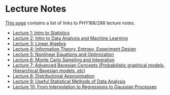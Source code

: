 Lecture Notes
=============

[This page](https://phy188-288-ucb.github.io/seljak-fall-2020/lectures/) contains a list of links to PHY188/288 lecture notes.

 - [Lecture 1: Intro to Statistics](
       https://raw.githubusercontent.com/phy188-288-ucb/seljak-fall-2020/master/lecture-notes/Lecture1_fall2020.pdf
    )
 - [Lecture 2: Intro to Data Analysis and Machine Learning](
       https://raw.githubusercontent.com/phy188-288-ucb/seljak-fall-2020/master/lecture-notes/Lecture2_fall2020.pdf
    )
 - [Lecture 3: Linear Algebra](
       https://raw.githubusercontent.com/phy188-288-ucb/seljak-fall-2020/master/lecture-notes/Lecture3_fall2020.pdf
    )
 - [Lecture 4: Information Theory, Entropy, Experiment Design](
       https://raw.githubusercontent.com/phy188-288-ucb/seljak-fall-2020/master/lecture-notes/Lecture4_fall2020.pdf
    )
 - [Lecture 5: Nonlinear Equations and Optimization](
       https://raw.githubusercontent.com/phy188-288-ucb/seljak-fall-2020/master/lecture-notes/Lecture5_fall2020.pdf
    ) 
 - [Lecture 6: Monte Carlo Sampling and Integration](
       https://raw.githubusercontent.com/phy188-288-ucb/seljak-fall-2020/master/lecture-notes/Lecture6_fall2020.pdf
    )   
 - [Lecture 7: Advanced Bayesian Concepts (Probabilistic graphical models, Hierarchical Bayesian models, etc)](
       https://raw.githubusercontent.com/phy188-288-ucb/seljak-fall-2020/master/lecture-notes/Lecture7_fall2020.pdf
    )
 - [Lecture 8: Distributional Approximation](
       https://raw.githubusercontent.com/phy188-288-ucb/seljak-fall-2020/master/lecture-notes/Lecture8_fall2020.pdf
    )
 - [Lecture 9: Useful Statistical Methods of Data Analysis](
       https://raw.githubusercontent.com/phy188-288-ucb/seljak-fall-2020/master/lecture-notes/Lecture9_fall2020.pdf
    )
 - [Lecture 10: From Interpolation to Regressions to Gaussian Processes](
       https://raw.githubusercontent.com/phy188-288-ucb/seljak-fall-2020/master/lecture-notes/Lecture10_fall2020.pdf
    )
    
<!-- 
 - [Lecture 4: Linear Algebra](
       https://raw.githubusercontent.com/phy188-288-ucb/seljak-fall-2019/master/lecture-notes/Lecture4_new.pdf
    )
 - [Lecture 5: Information Theory, Entropy, Experiment Design](
       https://raw.githubusercontent.com/phy188-288-ucb/seljak-fall-2019/master/lecture-notes/Lecture5_new.pdf
    )
 - [Lecture 6: Nonlinear Equations and Optimization](
       https://raw.githubusercontent.com/phy188-288-ucb/seljak-fall-2019/master/lecture-notes/Lecture6_new.pdf
    )
 - [Lecture 7: Monte Carlo Sampling and Integration](
       https://raw.githubusercontent.com/phy188-288-ucb/seljak-fall-2019/master/lecture-notes/Lecture7_new.pdf
    )
 - [Lecture 8: Advanced Bayesian Concepts (Probabilistic graphical models, Hierarchical Bayesian models, etc)](
       https://raw.githubusercontent.com/phy188-288-ucb/seljak-fall-2019/master/lecture-notes/Lecture8_new.pdf
    )
 - [Lecture 9: Distributional Approximations](
       https://raw.githubusercontent.com/phy188-288-ucb/seljak-fall-2019/master/lecture-notes/Lecture9_new.pdf
    )
 - [Lecture 10: Best Practices of Statistical Analysis](
       https://raw.githubusercontent.com/phy188-288-ucb/seljak-fall-2019/master/lecture-notes/Lecture10_new.pdf
    )
 - [Lecture 11: From Interpolation to Regressions to Gaussian Processes](
       https://raw.githubusercontent.com/phy188-288-ucb/seljak-fall-2019/master/lecture-notes/Lecture11_new.pdf
    )
 - [Lecture 12: Fourier Methods](
       https://raw.githubusercontent.com/phy188-288-ucb/seljak-fall-2019/master/lecture-notes/Lecture12_new.pdf
    )
 - [Lecture 13: Classification](
       https://raw.githubusercontent.com/phy188-288-ucb/seljak-fall-2019/master/lecture-notes/Lecture13_new.pdf
    )
 - [Lecture 14: Neural Networks, Deep Networks, Convolutional Nets, etc](
       https://raw.githubusercontent.com/phy188-288-ucb/seljak-fall-2019/master/lecture-notes/Lecture14_new.pdf
    )

<!-- - [Lecture Notes Aug 24, 2017](
       https://raw.githubusercontent.com/bccp/seljak-phy151-fall-2017/master/lecture-notes/lecture-1.pdf)-->


<!-- A full list can be found at on [github](https://github.com/phy188-288-ucb/seljak-fall-2019/tree/master/lecture-notes/)

